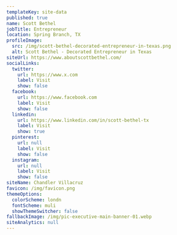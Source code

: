 ```yaml
---
templateKey: site-data
published: true
name: Scott Bethel
jobTitle: Entrepreneur
location: Spring Branch, TX
profileImage:
  src: /img/scott-bethel-decorated-entrepreneur-in-texas.png
  alt: Scott Bethel - Decorated Entrepreneur in Texas
siteUrl: https://www.aboutscottbethel.com/
socialLinks:
  twitter:
    url: https://www.x.com
    label: Visit
    show: false
  facebook:
    url: https://www.facebook.com
    label: Visit
    show: false
  linkedin:
    url: https://www.linkedin.com/in/scott-bethel-tx
    label: Visit
    show: true
  pinterest:
    url: null
    label: Visit
    show: false
  instagram:
    url: null
    label: Visit
    show: false
siteName: Chandler Villacruz
favicon: /img/favicon.png
themeOptions:
  colorScheme: londn
  fontScheme: muli
  showThemeSwitcher: false
fallbackImage: /img/pic-executive-main-banner-01.webp
siteAnalytics: null
---
```

